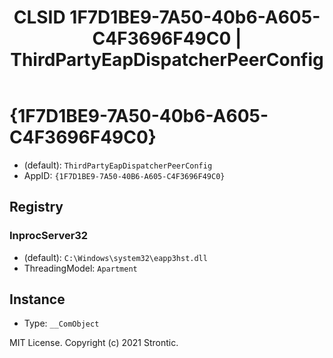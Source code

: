 ﻿---
title: "CLSID 1F7D1BE9-7A50-40b6-A605-C4F3696F49C0 | ThirdPartyEapDispatcherPeerConfig"
excerpt: What is COM-Object CLSID 1F7D1BE9-7A50-40b6-A605-C4F3696F49C0?
---

# {1F7D1BE9-7A50-40b6-A605-C4F3696F49C0}

* (default): `ThirdPartyEapDispatcherPeerConfig`
* AppID: `{1F7D1BE9-7A50-40B6-A605-C4F3696F49C0}`

## Registry


### InprocServer32

* (default): `C:\Windows\system32\eapp3hst.dll`
* ThreadingModel: `Apartment`

## Instance

* Type: `__ComObject`

MIT License. Copyright (c) 2021 Strontic.


